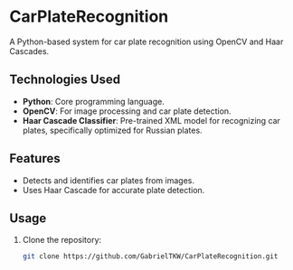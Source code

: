 # CarPlateRecognition

A Python-based system for car plate recognition using OpenCV and Haar Cascades.

## Technologies Used
- **Python**: Core programming language.
- **OpenCV**: For image processing and car plate detection.
- **Haar Cascade Classifier**: Pre-trained XML model for recognizing car plates, specifically optimized for Russian plates.

## Features
- Detects and identifies car plates from images.
- Uses Haar Cascade for accurate plate detection.

## Usage
1. Clone the repository:
   ```bash
   git clone https://github.com/GabrielTKW/CarPlateRecognition.git

